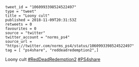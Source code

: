 ```
tweet_id = "1060993398524522497"
type = "tweet"
title = "Loony cult"
published = 2018-11-09T20:31:53Z
retweets = 0
favourites = 0
source = "twitter"
twitter_account = "norms_ps4"
source_url = "https://twitter.com/norms_ps4/status/1060993398524522497"
tag = [ "ps4share", "reddeadredemption2",]
```

Loony cult [#RedDeadRedemption2](/tags/reddeadredemption2/) [#PS4share](/tags/ps4share/)

<p class='image'><img src='http://mnf.m17s.net/2018/11/09/Drln3vqWwAE3DI-.jpg' alt=''></p>

